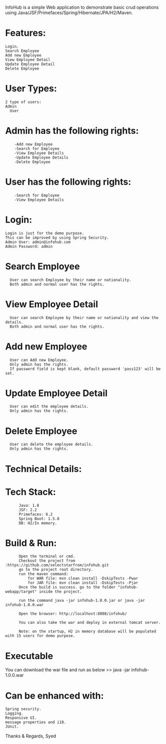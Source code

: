 

InfoHub is a simple Web application to demonstrate basic crud operations using Java/JSF/Primefaces/Spring/Hibernate/JPA/H2/Maven.

# Features:
	Login.
	Search Employee
	Add new Employee
	View Employee Detail
	Update Employee Detail
	Delete Employee

# User Types:
	2 type of users:
    Admin
	  User

  # Admin has the following rights:
		-Add new Employee
		-Search for Employee
		-View Employee Details	
		-Update Employee Details
		-Delete Employee

  # User has the following rights:	
		-Search for Employee
		-View Employee Details
	
  # Login:
    Login is just for the demo purpose.
    This can be improved by using Spring Security.
    Admin User: admin@infohub.com
    Admin Password: admin

  # Search Employee
	  User can search Employee by their name or nationality.
	  Both admin and normal user has the rights.

  # View Employee Detail
	  User can search Employee by their name or nationality and view the details.
	  Both admin and normal user has the rights.

  # Add new Employee
	  User can Add new Employee.
	  Only admin has the rights.
	  If password field is kept blank, default password 'pass123' will be set.

  # Update Employee Detail
	  User can edit the employee details.
	  Only admin has the rights.

  # Delete Employee
	  User can delete the employee details.
	  Only admin has the rights.
	
# Technical Details:

  # Tech Stack:
		  Java: 1.8
		  JSF: 2.2
		  Primefaces: 6.2
		  Spring Boot: 1.5.8
		  DB: H2/In memory.
	
  # Build & Run:
		  Open the terminal or cmd.
		  Checkout the project from :https://github.com/selectstarfrom/infohub.git
		  go to the project root directory.
		  run the maven command:
			  for WAR file: mvn clean install -DskipTests -Pwar
			  for JAR file: mvn clean install -DskipTests -Pjar
		  Once the build is success. go to the folder "infohub-webapp/target" inside the project.

		  run the command java -jar infohub-1.0.0.jar or java -jar infohub-1.0.0.war
		
		  Open the browser: http://localhost:8080/infohub/
		
		  You can also take the war and deploy in external tomcat server.
		
		  Note: on the startup, H2 in memory database will be populated with 15 users for demo purpose.


# Executable
  You can download the war file and run as below
      >> java -jar infohub-1.0.0.war
      
# Can be enhanced with:
	Spring security.
	Logging.
	Responsive UI.
	message properties and i18.
	JUnit.
  
  Thanks & Regards,
  Syed